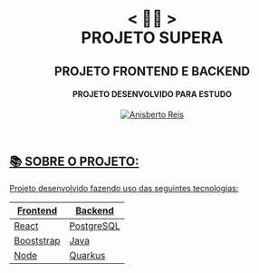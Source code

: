 <h1 align="center">
    < 👨‍💻️ > <br>
PROJETO SUPERA
</h1>
    <h2 align="center">
    PROJETO FRONTEND E BACKEND
    </h2>
<h4 align="center">
PROJETO DESENVOLVIDO PARA ESTUDO
</h4>
<p align="center">
  <a href="https://github.com/anisberto">
    <img alt="Anisberto Reis" src="https://img.shields.io/badge/Anisberto Reis-DEV-blue">
</p>
<br>
    
## 📚 SOBRE O PROJETO: 
Projeto desenvolvido fazendo uso das seguintes tecnologias: 

Frontend   | Backend
--------- | ------
React | PostgreSQL
Booststrap | Java
Node | Quarkus | 
